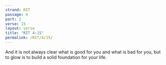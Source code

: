 ```yaml
---
strand: RIT
passage: 4
part: 2
verse: 15
layout: verse
title: "RIT 4:15"
permalink: /RIT/4/15/
---
```

And it is not always clear what is good for you and what is bad for you, but to glow is to build a solid foundation for your life.
